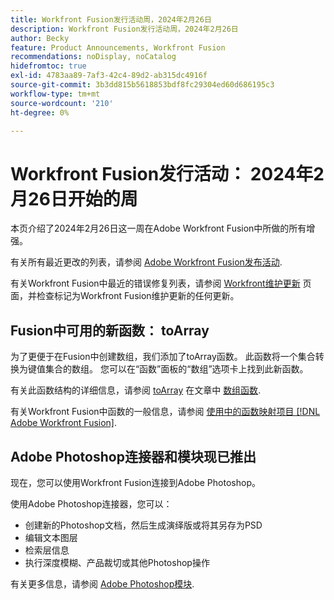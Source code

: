 ```yaml
---
title: Workfront Fusion发行活动周，2024年2月26日
description: Workfront Fusion发行活动周，2024年2月26日
author: Becky
feature: Product Announcements, Workfront Fusion
recommendations: noDisplay, noCatalog
hidefromtoc: true
exl-id: 4783aa89-7af3-42c4-89d2-ab315dc4916f
source-git-commit: 3b3dd815b5618853bdf8fc29304ed60d686195c3
workflow-type: tm+mt
source-wordcount: '210'
ht-degree: 0%

---
```


# Workfront Fusion发行活动： 2024年2月26日开始的周

本页介绍了2024年2月26日这一周在Adobe Workfront Fusion中所做的所有增强。

有关所有最近更改的列表，请参阅 [Adobe Workfront Fusion发布活动](../../../product-announcements/product-releases/fusion-release-activity/fusion-release-activity.md).

有关Workfront Fusion中最近的错误修复列表，请参阅 [Workfront维护更新](https://experienceleague.adobe.com/docs/workfront-known-issues/releases/current-updates.html) 页面，并检查标记为Workfront Fusion维护更新的任何更新。

## Fusion中可用的新函数： toArray

为了更便于在Fusion中创建数组，我们添加了toArray函数。 此函数将一个集合转换为键值集合的数组。 您可以在“函数”面板的“数组”选项卡上找到此新函数。

有关此函数结构的详细信息，请参阅 [toArray](/help/quicksilver/workfront-fusion/functions/array-functions.md#toarray) 在文章中 [数组函数](/help/quicksilver/workfront-fusion/functions/array-functions.md).

有关Workfront Fusion中函数的一般信息，请参阅 [使用中的函数映射项目 [!DNL Adobe Workfront Fusion]](/help/quicksilver/workfront-fusion/functions/map-using-functions.md).

## Adobe Photoshop连接器和模块现已推出

现在，您可以使用Workfront Fusion连接到Adobe Photoshop。

使用Adobe Photoshop连接器，您可以：

* 创建新的Photoshop文档，然后生成演绎版或将其另存为PSD
* 编辑文本图层
* 检索层信息
* 执行深度模糊、产品裁切或其他Photoshop操作

有关更多信息，请参阅 [Adobe Photoshop模块](/help/quicksilver/workfront-fusion/apps-and-their-modules/adobe-photoshop-modules.md).
